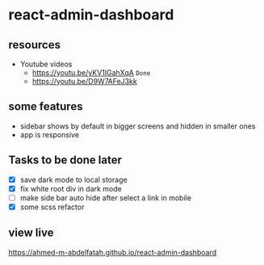 # react-admin-dashboard

## resources

- Youtube videos
  - https://youtu.be/yKV1IGahXqA `Done`
  - https://youtu.be/D9W7AFeJ3kk

## some features

- sidebar shows by default in bigger screens and hidden in smaller ones
- app is responsive

## Tasks to be done later

- [x] save dark mode to local storage
- [x] fix white root div in dark mode
- [ ] make side bar auto hide after select a link in mobile
- [x] some scss refactor

## view live

https://ahmed-m-abdelfatah.github.io/react-admin-dashboard
